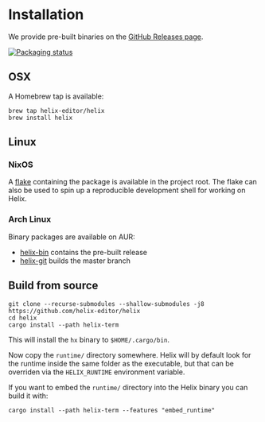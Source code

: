 # Installation

We provide pre-built binaries on the [GitHub Releases page](https://github.com/helix-editor/helix/releases).

[![Packaging status](https://repology.org/badge/vertical-allrepos/helix.svg)](https://repology.org/project/helix/versions)

## OSX

A Homebrew tap is available:

```
brew tap helix-editor/helix
brew install helix
```

## Linux

### NixOS

A [flake](https://nixos.wiki/wiki/Flakes) containing the package is available in
the project root. The flake can also be used to spin up a reproducible development
shell for working on Helix.

### Arch Linux

Binary packages are available on AUR:
- [helix-bin](https://aur.archlinux.org/packages/helix-bin/) contains the pre-built release
- [helix-git](https://aur.archlinux.org/packages/helix-git/) builds the master branch

## Build from source

```
git clone --recurse-submodules --shallow-submodules -j8 https://github.com/helix-editor/helix
cd helix
cargo install --path helix-term
```

This will install the `hx` binary to `$HOME/.cargo/bin`.

Now copy the `runtime/` directory somewhere. Helix will by default look for the
runtime inside the same folder as the executable, but that can be overriden via
the `HELIX_RUNTIME` environment variable.

If you want to embed the `runtime/` directory into the Helix binary you can build
it with:

```
cargo install --path helix-term --features "embed_runtime"
```
